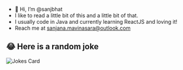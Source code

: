 - 👋 Hi, I’m @sanjbhat
- I like to read a little bit of this and a little bit of that.
- I usually code in Java and currently learning ReactJS and loving it!
- Reach me at sanjana.mavinasara@outlook.com

## 😂 Here is a random joke
![Jokes Card](https://readme-jokes.vercel.app/api)

<!---
sanjbhat/sanjbhat is a ✨ special ✨ repository because its `README.md` (this file) appears on your GitHub profile.
You can click the Preview link to take a look at your changes.
--->
